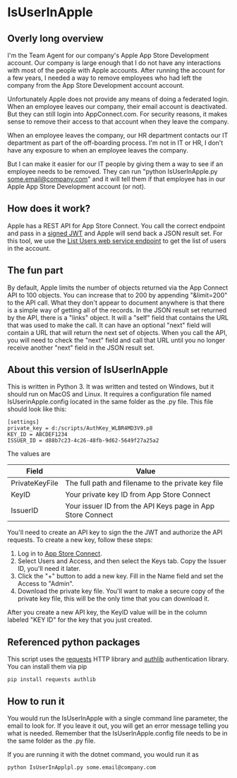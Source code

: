 # IsUserInApple
## Overly long overview
I'm the Team Agent for our company's Apple App Store Development account. Our company is large enough that I do not have any interactions with most of the people with Apple accounts. After running the account for a few years, I needed a way to remove employees who had left the company from the App Store Development account account.

Unfortunately Apple does not provide any means of doing a federated login. When an employee leaves our company, their email account is deactivated. But they can still login into AppConnect.com. For security reasons, it makes sense to remove their access to that account when they leave the company.

When an employee leaves the company, our HR department contacts our IT department as part of the off-boarding process. I'm not in IT or HR, I don't have any exposure to when an employee leaves the company.

But I can make it easier for our IT people by giving them a way to see if an employee needs to be removed.  They can run "python IsUserInApple.py some.email@company.com" and it will tell them if that employee has in our Apple App Store Development account (or not).

## How does it work?
Apple has a REST API for App Store Connect. You call the correct endpoint and pass in a <a href="https://developer.apple.com/documentation/appstoreconnectapi/generating_tokens_for_api_requests" target="_blank">signed JWT</a> and Apple will send back a JSON result set. For this tool, we use the <a href="https://developer.apple.com/documentation/appstoreconnectapi/list_users" target="_blank">List Users web service endpoint</a> to get the list of users in the account.

## The fun part
By default, Apple limits the number of objects returned via the App Connect API to 100 objects. You can increase that to 200 by appending "&limit=200" to the API call. What they don't appear to document anywhere is that there is a simple way of getting all of the records. In the JSON result set returned by the API, there is a "links" object.  It will a "self" field that contains the URL that was used to make the call. It can have an optional "next" field will contain a URL that will return the next set of objects. When you call the API, you will need to check the "next" field and call that URL until you no longer receive another "next" field in the JSON result set.

## About this version of IsUserInApple
This is written in Python 3. It was written and tested on Windows, but it should run on MacOS and Linux. It requires a configuration file named IsUserinApple.config located in the same folder as the .py file. This file should look like this:

    [settings]
    private_key = d:/scripts/AuthKey_WLBR4MD3V9.p8
    KEY_ID = ABCDEF1234
    ISSUER_ID = d88b7c23-4c26-48fb-9d62-5649f27a25a2

The values are

| Field          | Value                                    |
|----------------|------------------------------------------|
| PrivateKeyFile | The full path and filename to the private key file |
| KeyID | Your private key ID from App Store Connect |
| IssuerID | Your issuer ID from the API Keys page in App Store Connect |

You'll need to create an API key to sign the the JWT and authorize the API requests. To create a new key, follow these steps:

1. Log in to <a href="https://appstoreconnect.apple.com/" target="_blank">App Store Connect</a>.
2. Select Users and Access, and then select the Keys tab.  Copy the Issuer ID, you'll need it later.
3. Click the "+" button to add a new key. Fill in the Name field and set the Access to "Admin".
4. Download the private key file. You'll want to make a secure copy of the private key file, this will be the only time that you can download it.

After you create a new API key, the KeyID value will be in the column labeled "KEY ID" for the key that you just created.

## Referenced python packages
This script uses the <a href="https://docs.python-requests.org/en/master/" target="_blank">requests</a> HTTP library and <a href="https://docs.authlib.org/en/stable/" target="_blank">authlib</a> authentication library. You can install them via pip

    pip install requests authlib
    
## How to run it
You would run the IsUserInApple with a single command line parameter, the email to look for. If you leave it out, you will get an error message telling you what is needed. Remember that the IsUserInApple.config file needs to be in the same folder as the .py file.

If you are running it with the dotnet command, you would run it as

    python IsUserInApplpl.py some.email@company.com

